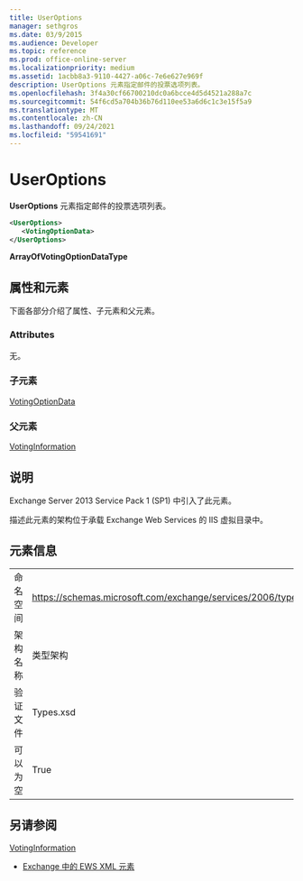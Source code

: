 ```yaml
---
title: UserOptions
manager: sethgros
ms.date: 03/9/2015
ms.audience: Developer
ms.topic: reference
ms.prod: office-online-server
ms.localizationpriority: medium
ms.assetid: 1acbb8a3-9110-4427-a06c-7e6e627e969f
description: UserOptions 元素指定邮件的投票选项列表。
ms.openlocfilehash: 3f4a30cf66700210dc0a6bcce4d5d4521a288a7c
ms.sourcegitcommit: 54f6cd5a704b36b76d110ee53a6d6c1c3e15f5a9
ms.translationtype: MT
ms.contentlocale: zh-CN
ms.lasthandoff: 09/24/2021
ms.locfileid: "59541691"
---
```

# <a name="useroptions"></a>UserOptions

**UserOptions** 元素指定邮件的投票选项列表。 
  
```XML
<UserOptions>
   <VotingOptionData>
</UserOptions>
```

 **ArrayOfVotingOptionDataType**
## <a name="attributes-and-elements"></a>属性和元素

下面各部分介绍了属性、子元素和父元素。
  
### <a name="attributes"></a>Attributes

无。
  
### <a name="child-elements"></a>子元素

[VotingOptionData](votingoptiondata.md)
  
### <a name="parent-elements"></a>父元素

[VotingInformation](votinginformation.md)
  
## <a name="remarks"></a>说明

Exchange Server 2013 Service Pack 1 (SP1) 中引入了此元素。
  
描述此元素的架构位于承载 Exchange Web Services 的 IIS 虚拟目录中。
  
## <a name="element-information"></a>元素信息

|||
|:-----|:-----|
|命名空间  <br/> |https://schemas.microsoft.com/exchange/services/2006/types  <br/> |
|架构名称  <br/> |类型架构  <br/> |
|验证文件  <br/> |Types.xsd  <br/> |
|可以为空  <br/> |True  <br/> |
   
## <a name="see-also"></a>另请参阅



[VotingInformation](votinginformation.md)


- [Exchange 中的 EWS XML 元素](ews-xml-elements-in-exchange.md)

